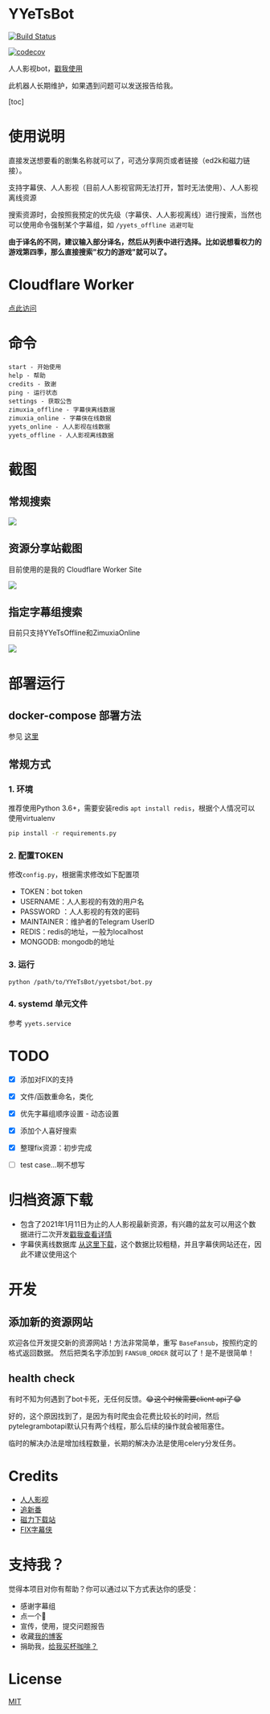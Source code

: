 # YYeTsBot

[![Build Status](https://travis-ci.com/tgbot-collection/YYeTsBot.svg?branch=master)](https://travis-ci.com/tgbot-collection/YYeTsBot)

[![codecov](https://codecov.io/gh/tgbot-collection/YYeTsBot/branch/master/graph/badge.svg?token=ZL1GCIF95D)](https://codecov.io/gh/tgbot-collection/YYeTsBot)

人人影视bot，[戳我使用](https://t.me/yyets_bot)

此机器人长期维护，如果遇到问题可以发送报告给我。

[toc]

# 使用说明
直接发送想要看的剧集名称就可以了，可选分享网页或者链接（ed2k和磁力链接）。

支持字幕侠、人人影视（目前人人影视官网无法打开，暂时无法使用）、人人影视离线资源

搜索资源时，会按照我预定的优先级（字幕侠、人人影视离线）进行搜索，当然也可以使用命令强制某个字幕组，如 `/yyets_offline 逃避可耻`

**由于译名的不同，建议输入部分译名，然后从列表中进行选择。比如说想看权力的游戏第四季，那么直接搜索"权力的游戏"就可以了。**

# Cloudflare Worker
[点此访问](https://yyets.dmesg.app/)

# 命令
```
start - 开始使用
help - 帮助
credits - 致谢
ping - 运行状态
settings - 获取公告
zimuxia_offline - 字幕侠离线数据
zimuxia_online - 字幕侠在线数据  
yyets_online - 人人影视在线数据  
yyets_offline - 人人影视离线数据
```

# 截图
## 常规搜索
![](assets/1.png)

## 资源分享站截图
目前使用的是我的 Cloudflare Worker Site

![](assets/2.png)

## 指定字幕组搜索
目前只支持YYeTsOffline和ZimuxiaOnline

![](assets/3.png)

# 部署运行
## docker-compose 部署方法
参见 [这里](https://github.com/tgbot-collection/BotsRunner)

## 常规方式
### 1. 环境
推荐使用Python 3.6+，需要安装redis `apt install redis`，根据个人情况可以使用virtualenv
```bash
pip install -r requirements.py
```
### 2. 配置TOKEN

修改`config.py`，根据需求修改如下配置项

* TOKEN：bot token
* USERNAME：人人影视的有效的用户名
* PASSWORD ：人人影视的有效的密码
* MAINTAINER：维护者的Telegram UserID
* REDIS：redis的地址，一般为localhost
* MONGODB: mongodb的地址

### 3. 运行
```bash
python /path/to/YYeTsBot/yyetsbot/bot.py
```
### 4. systemd 单元文件
参考 `yyets.service`

# TODO
- [x] 添加对FIX的支持
- [x] 文件/函数重命名，类化
- [x] 优先字幕组顺序设置 - 动态设置
- [x] 添加个人喜好搜索
- [x] 整理fix资源：初步完成
- [ ] test case...啊不想写


# 归档资源下载
* 包含了2021年1月11日为止的人人影视最新资源，有兴趣的盆友可以用这个数据进行二次开发[戳我查看详情](https://t.me/mikuri520/668)
* 字幕侠离线数据库 [从这里下载](https://t.me/mikuri520/715)，这个数据比较粗糙，并且字幕侠网站还在，因此不建议使用这个

# 开发
## 添加新的资源网站
欢迎各位开发提交新的资源网站！方法非常简单，重写 `BaseFansub`，按照约定的格式返回数据。
然后把类名字添加到 `FANSUB_ORDER` 就可以了！是不是很简单！
## health check
有时不知为何遇到了bot卡死，无任何反馈。😂~~这个时候需要client api了~~😂

好的，这个原因找到了，是因为有时爬虫会花费比较长的时间，然后pytelegrambotapi默认只有两个线程，那么后续的操作就会被阻塞住。

临时的解决办法是增加线程数量，长期的解决办法是使用celery分发任务。

# Credits

* [人人影视](http://www.zmz2019.com/)
* [追新番](http://www.zhuixinfan.com/main.php)
* [磁力下载站](http://oabt005.com/home.html)
* [FIX字幕侠](https://www.zimuxia.cn/)

# 支持我？
觉得本项目对你有帮助？你可以通过以下方式表达你的感受：

* 感谢字幕组
* 点一个🌟
* 宣传，使用，提交问题报告
* 收藏[我的博客](https://dmesg.app/)  
* 捐助我，[给我买杯咖啡？](https://www.buymeacoffee.com/bennythink)


# License

[MIT](LICENSE)

